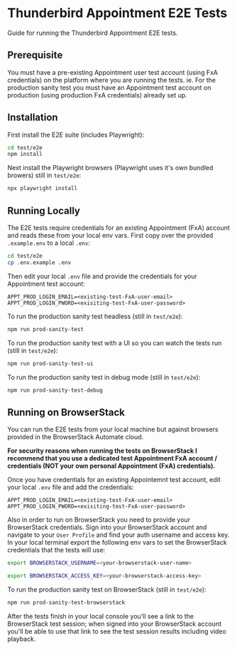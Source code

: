 # Thunderbird Appointment E2E Tests

Guide for running the Thunderbird Appointment E2E tests.

## Prerequisite

You must have a pre-existing Appointment user test account (using FxA credentials) on the platform where you are running the tests. ie. For the production sanity test you must have an Appointment test account on production (using production FxA credentials) already set up.

## Installation

First install the E2E suite (includes Playwright):

```bash
cd test/e2e
npm install
```

Next install the Playwright browsers (Playwright uses it's own bundled browers) still in `test/e2e`:

```bash
npx playwright install
```

## Running Locally

The E2E tests require credentials for an existing Appointment (FxA) account and reads these from your local env vars. First copy over the provided `.example.env` to a local `.env`:

```bash
cd test/e2e
cp .env.example .env
```

Then edit your local `.env` file and provide the credentials for your Appointment test account:

`APPT_PROD_LOGIN_EMAIL=<existing-test-FxA-user-email>`</br>
`APPT_PROD_LOGIN_PWORD=<exisiting-test-FxA-user-password>`

To run the production sanity test headless (still in `test/e2e`):

```bash
npm run prod-sanity-test
```

To run the production sanity test with a UI so you can watch the tests run (still in `test/e2e`):

```bash
npm run prod-sanity-test-ui
```

To run the production sanity test in debug mode (still in `test/e2e`):

```bash
npm run prod-sanity-test-debug
```

## Running on BrowserStack

You can run the E2E tests from your local machine but against browsers provided in the BrowserStack Automate cloud.

<b>For security reasons when running the tests on BrowserStack I recommend that you use a dedicated test Appointment FxA account / credentials (NOT your own personal Appointment (FxA) credentials).</b>

Once you have credentials for an existing Appointemnt test account, edit your local `.env` file and add the credentials:

`APPT_PROD_LOGIN_EMAIL=<existing-test-FxA-user-email>`</br>
`APPT_PROD_LOGIN_PWORD=<exisiting-test-FxA-user-password>`

Also in order to run on BrowserStack you need to provide your BrowserStack credentials. Sign into your BrowserStack account and navigate to your `User Profile` and find your auth username and access key. In your local terminal export the following env vars to set the BrowserStack credentials that the tests will use:

```bash
export BROWSERSTACK_USERNAME=<your-browserstack-user-name>
```

```bash
export BROWSERSTACK_ACCESS_KEY=<your-browserstack-access-key>
```

To run the production sanity test on BrowserStack (still in `test/e2e`):

```bash
npm run prod-sanity-test-browserstack
```

After the tests finish in your local console you'll see a link to the BrowserStack test session; when signed into your BrowserStack account you'll be able to use that link to see the test session results including video playback.
